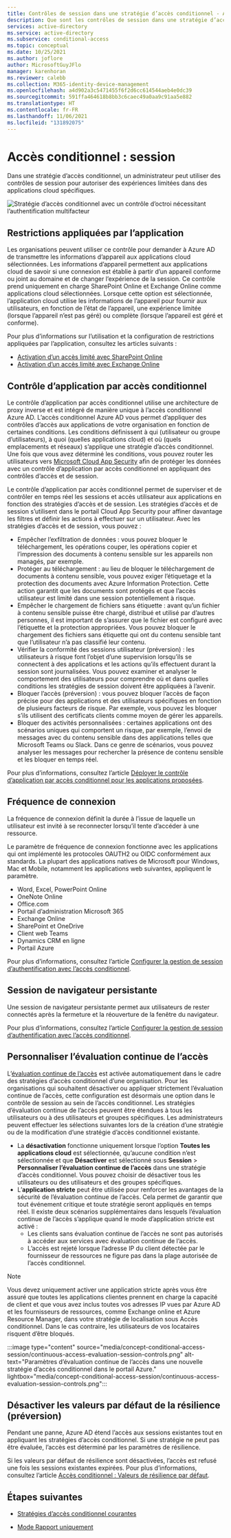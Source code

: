 ```yaml
---
title: Contrôles de session dans une stratégie d’accès conditionnel - Azure Active Directory
description: Que sont les contrôles de session dans une stratégie d’accès conditionnel Azure AD ?
services: active-directory
ms.service: active-directory
ms.subservice: conditional-access
ms.topic: conceptual
ms.date: 10/25/2021
ms.author: joflore
author: MicrosoftGuyJFlo
manager: karenhoran
ms.reviewer: calebb
ms.collection: M365-identity-device-management
ms.openlocfilehash: a4d902a3c5471455f6f2d6cc614544aeb4e0dc39
ms.sourcegitcommit: 591ffa464618b8bb3c6caec49a0aa9c91aa5e882
ms.translationtype: HT
ms.contentlocale: fr-FR
ms.lasthandoff: 11/06/2021
ms.locfileid: "131892075"
---
```

# <a name="conditional-access-session"></a>Accès conditionnel : session

Dans une stratégie d’accès conditionnel, un administrateur peut utiliser des contrôles de session pour autoriser des expériences limitées dans des applications cloud spécifiques.

![Stratégie d’accès conditionnel avec un contrôle d’octroi nécessitant l’authentification multifacteur](./media/concept-conditional-access-session/conditional-access-session.png)

## <a name="application-enforced-restrictions"></a>Restrictions appliquées par l’application

Les organisations peuvent utiliser ce contrôle pour demander à Azure AD de transmettre les informations d’appareil aux applications cloud sélectionnées. Les informations d’appareil permettent aux applications cloud de savoir si une connexion est établie à partir d’un appareil conforme ou joint au domaine et de changer l’expérience de la session. Ce contrôle prend uniquement en charge SharePoint Online et Exchange Online comme applications cloud sélectionnées. Lorsque cette option est sélectionnée, l’application cloud utilise les informations de l’appareil pour fournir aux utilisateurs, en fonction de l’état de l’appareil, une expérience limitée (lorsque l’appareil n’est pas géré) ou complète (lorsque l’appareil est géré et conforme).

Pour plus d’informations sur l’utilisation et la configuration de restrictions appliquées par l’application, consultez les articles suivants :

- [Activation d’un accès limité avec SharePoint Online](/sharepoint/control-access-from-unmanaged-devices)
- [Activation d’un accès limité avec Exchange Online](https://aka.ms/owalimitedaccess)

## <a name="conditional-access-application-control"></a>Contrôle d’application par accès conditionnel

Le contrôle d’application par accès conditionnel utilise une architecture de proxy inverse et est intégré de manière unique à l’accès conditionnel Azure AD. L’accès conditionnel Azure AD vous permet d’appliquer des contrôles d’accès aux applications de votre organisation en fonction de certaines conditions. Les conditions définissent à qui (utilisateur ou groupe d’utilisateurs), à quoi (quelles applications cloud) et où (quels emplacements et réseaux) s’applique une stratégie d’accès conditionnel. Une fois que vous avez déterminé les conditions, vous pouvez router les utilisateurs vers [Microsoft Cloud App Security](/cloud-app-security/what-is-cloud-app-security) afin de protéger les données avec un contrôle d’application par accès conditionnel en appliquant des contrôles d’accès et de session.

Le contrôle d’application par accès conditionnel permet de superviser et de contrôler en temps réel les sessions et accès utilisateur aux applications en fonction des stratégies d’accès et de session. Les stratégies d’accès et de session s’utilisent dans le portail Cloud App Security pour affiner davantage les filtres et définir les actions à effectuer sur un utilisateur. Avec les stratégies d’accès et de session, vous pouvez :

- Empêcher l’exfiltration de données : vous pouvez bloquer le téléchargement, les opérations couper, les opérations copier et l’impression des documents à contenu sensible sur les appareils non managés, par exemple.
- Protéger au téléchargement : au lieu de bloquer le téléchargement de documents à contenu sensible, vous pouvez exiger l’étiquetage et la protection des documents avec Azure Information Protection. Cette action garantit que les documents sont protégés et que l’accès utilisateur est limité dans une session potentiellement à risque.
- Empêcher le chargement de fichiers sans étiquette : avant qu’un fichier à contenu sensible puisse être chargé, distribué et utilisé par d’autres personnes, il est important de s’assurer que le fichier est configuré avec l’étiquette et la protection appropriées. Vous pouvez bloquer le chargement des fichiers sans étiquette qui ont du contenu sensible tant que l’utilisateur n’a pas classifié leur contenu.
- Vérifier la conformité des sessions utilisateur (préversion) : les utilisateurs à risque font l’objet d’une supervision lorsqu’ils se connectent à des applications et les actions qu’ils effectuent durant la session sont journalisées. Vous pouvez examiner et analyser le comportement des utilisateurs pour comprendre où et dans quelles conditions les stratégies de session doivent être appliquées à l’avenir.
- Bloquer l’accès (préversion) : vous pouvez bloquer l’accès de façon précise pour des applications et des utilisateurs spécifiques en fonction de plusieurs facteurs de risque. Par exemple, vous pouvez les bloquer s’ils utilisent des certificats clients comme moyen de gérer les appareils.
- Bloquer des activités personnalisées : certaines applications ont des scénarios uniques qui comportent un risque, par exemple, l’envoi de messages avec du contenu sensible dans des applications telles que Microsoft Teams ou Slack. Dans ce genre de scénarios, vous pouvez analyser les messages pour rechercher la présence de contenu sensible et les bloquer en temps réel.

Pour plus d’informations, consultez l’article [Déployer le contrôle d’application par accès conditionnel pour les applications proposées](/cloud-app-security/proxy-deployment-aad).

## <a name="sign-in-frequency"></a>Fréquence de connexion

La fréquence de connexion définit la durée à l’issue de laquelle un utilisateur est invité à se reconnecter lorsqu’il tente d’accéder à une ressource.

Le paramètre de fréquence de connexion fonctionne avec les applications qui ont implémenté les protocoles OAUTH2 ou OIDC conformément aux standards. La plupart des applications natives de Microsoft pour Windows, Mac et Mobile, notamment les applications web suivantes, appliquent le paramètre.

- Word, Excel, PowerPoint Online
- OneNote Online
- Office.com
- Portail d’administration Microsoft 365
- Exchange Online
- SharePoint et OneDrive
- Client web Teams
- Dynamics CRM en ligne
- Portail Azure

Pour plus d’informations, consultez l’article [Configurer la gestion de session d’authentification avec l’accès conditionnel](howto-conditional-access-session-lifetime.md#user-sign-in-frequency).

## <a name="persistent-browser-session"></a>Session de navigateur persistante

Une session de navigateur persistante permet aux utilisateurs de rester connectés après la fermeture et la réouverture de la fenêtre du navigateur.

Pour plus d’informations, consultez l’article [Configurer la gestion de session d’authentification avec l’accès conditionnel](howto-conditional-access-session-lifetime.md#persistence-of-browsing-sessions).

## <a name="customize-continuous-access-evaluation"></a>Personnaliser l’évaluation continue de l’accès

L’[évaluation continue de l’accès](concept-continuous-access-evaluation.md) est activée automatiquement dans le cadre des stratégies d’accès conditionnel d’une organisation. Pour les organisations qui souhaitent désactiver ou appliquer strictement l’évaluation continue de l’accès, cette configuration est désormais une option dans le contrôle de session au sein de l’accès conditionnel. Les stratégies d’évaluation continue de l’accès peuvent être étendues à tous les utilisateurs ou à des utilisateurs et groupes spécifiques. Les administrateurs peuvent effectuer les sélections suivantes lors de la création d’une stratégie ou de la modification d’une stratégie d’accès conditionnel existante.

- La **désactivation** fonctionne uniquement lorsque l’option **Toutes les applications cloud** est sélectionnée, qu’aucune condition n’est sélectionnée et que **Désactiver** est sélectionné sous **Session** > **Personnaliser l’évaluation continue de l’accès** dans une stratégie d’accès conditionnel. Vous pouvez choisir de désactiver tous les utilisateurs ou des utilisateurs et des groupes spécifiques.
- L’**application stricte** peut être utilisée pour renforcer les avantages de la sécurité de l’évaluation continue de l’accès. Cela permet de garantir que tout événement critique et toute stratégie seront appliqués en temps réel.  Il existe deux scénarios supplémentaires dans lesquels l’évaluation continue de l’accès s’applique quand le mode d’application stricte est activé :
   - Les clients sans évaluation continue de l’accès ne sont pas autorisés à accéder aux services avec évaluation continue de l’accès.
   - L’accès est rejeté lorsque l’adresse IP du client détectée par le fournisseur de ressources ne figure pas dans la plage autorisée de l’accès conditionnel.

> [!NOTE] 
> Vous devez uniquement activer une application stricte après vous être assuré que toutes les applications clientes prennent en charge la capacité de client et que vous avez inclus toutes vos adresses IP vues par Azure AD et les fournisseurs de ressources, comme Exchange online et Azure Resource Manager, dans votre stratégie de localisation sous Accès conditionnel. Dans le cas contraire, les utilisateurs de vos locataires risquent d’être bloqués.

:::image type="content" source="media/concept-conditional-access-session/continuous-access-evaluation-session-controls.png" alt-text="Paramètres d’évaluation continue de l’accès dans une nouvelle stratégie d’accès conditionnel dans le portail Azure." lightbox="media/concept-conditional-access-session/continuous-access-evaluation-session-controls.png":::

## <a name="disable-resilience-defaults-preview"></a>Désactiver les valeurs par défaut de la résilience (préversion)

Pendant une panne, Azure AD étend l’accès aux sessions existantes tout en appliquant les stratégies d’accès conditionnel. Si une stratégie ne peut pas être évaluée, l’accès est déterminé par les paramètres de résilience. 

Si les valeurs par défaut de résilience sont désactivées, l’accès est refusé une fois les sessions existantes expirées. Pour plus d’informations, consultez l’article [Accès conditionnel : Valeurs de résilience par défaut](resilience-defaults.md).

## <a name="next-steps"></a>Étapes suivantes

- [Stratégies d’accès conditionnel courantes](concept-conditional-access-policy-common.md)

- [Mode Rapport uniquement](concept-conditional-access-report-only.md)
